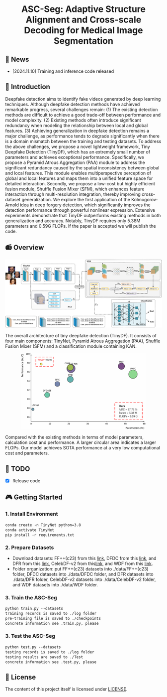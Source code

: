 <div align="center">
<h1> ASC-Seg: Adaptive Structure Alignment and Cross-scale Decoding for Medical Image Segmentation </h1>
</div>

## 🎈 News

- [2024.11.10] Training and inference code released

## 🚀 Introduction

Deepfake detection aims to identify fake videos generated by deep learning techniques. Although deepfake detection methods have achieved remarkable progress, several challenges remain: (1) The existing detection methods are difficult to achieve a good trade-off between performance and model complexity. (2) Existing methods often introduce significant redundancy when modeling the relationship between local and global features. (3) Achieving generalization in deepfake detection remains a major challenge, as performance tends to degrade significantly when there is a domain mismatch between the training and testing datasets. To address the above challenges, we propose a novel lightweight framework, Tiny Deepfake Detection (TinyDF), which has an extremely small number of parameters and achieves exceptional performance. Specifically, we propose a Pyramid Atrous Aggregation (PAA) module to address the significant redundancy caused by the spatial inconsistency between global and local features. This module enables multiperspective perception of global and local features and maps them into a unified feature space for detailed interaction. Secondly, we propose a low-cost but highly efficient fusion module, Shuffle Fusion Mixer (SFM), which enhances feature interaction through multi-resolution integration, thereby improving cross-dataset generalization. We explore the first application of the Kolmogorov-Arnold idea in deep forgery detection, which significantly improves the detection performance through powerful nonlinear expression. Extensive experiments demonstrate that TinyDF outperforms existing methods in both generalization and accuracy. Notably, TinyDF requires only 5.38M parameters and 0.59G FLOPs. If the paper is accepted we will publish the code.

## 📻 Overview

<div align="center">
<img width="800" alt="image" src="asserts/TinyNet.png?raw=true">
</div>


The overall architecture of tiny deepfake detection (TinyDF). It consists of four main components: TinyNet, Pyramid Atrous Aggregation (PAA), Shuffle Fusion Mixer (SFM) and a classification module containing KAN.


<div align="center">
    <img width="400" alt="image" src="asserts/introduction.png?raw=true">
</div>


Compared with the existing methods in terms of model parameters, calculation cost and performance. A larger circular area indicates a larger FLOPs. Our model achieves SOTA performance at a very low computational cost and parameters.

## 📆 TODO

- [x] Release code

## 🎮 Getting Started

### 1. Install Environment

```
conda create -n TinyNet python=3.8
conda activate TinyNet
pip install -r requirements.txt
```

### 2. Prepare Datasets

- Download datasets: FF++(c23) from this [link](github.com/ondyari/FaceForensics), DFDC from this [link](deepfakedetectionchallenge.ai), and DFR from this [link](https://github.com/EndlessSora/DeeperForensics-1.0), CelebDF-v2 from this[link](http://www.cs.albany.edu/˜lsw/celeb-deepfakeforensics.html), and WDF from this [link](https://github.com/deepfakeinthewild/deepfake-in-the-wild).
- Folder organization: put FF++(c23) datasets into ./data/FF++(c23) folder, DFDC datasets into ./data/DFDC folder, and DFR datasets into ./data/DFR folder, CelebDF-v2 datasets into ./data/CelebDF-v2 folder, and WDF datasets into ./data/WDF folder.


### 3. Train the ASC-Seg

```
python train.py --datasets
training records is saved to ./log folder
pre-training file is saved to ./checkpoints
concrete information see .train.py, please
```

### 3. Test the ASC-Seg

```
python test.py --datasets
testing records is saved to ./log folder
testing results are saved to ./Test
concrete information see .test.py, please
```


## 🎫 License

The content of this project itself is licensed under [LICENSE](LICENSE).



